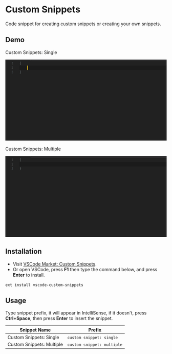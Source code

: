 # Custom Snippets

Code snippet for creating custom snippets or creating your own snippets.

## Demo

Custom Snippets: Single

![Custom Snippets: Single](./images/demo_cs_single.gif "Custom Snippets: Single")

Custom Snippets: Multiple

![Custom Snippets: Multiple](./images/demo_cs_multiple.gif "Custom Snippets: Multiple")

## Installation

- Visit [VSCode Market: Custom Snippets](http://).
- Or open VSCode, press **F1** then type the command below, and press **Enter** to install.
```
ext install vscode-custom-snippets
```

## Usage

Type snippet prefix, it will appear in IntelliSense, if it doesn't, press **Ctrl+Space**, then press **Enter** to insert the snippet.

Snippet Name | Prefix
--- | ---
Custom Snippets: Single | `custom snippet: single`
Custom Snippets: Multiple | `custom snippet: multiple`